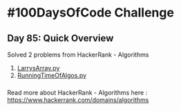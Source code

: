 # #100DaysOfCode Challenge
## Day 85: Quick Overview
Solved 2 problems from HackerRank - Algorithms
1. [LarrysArray.py](https://github.com/sandeep-krishna/100DaysOfCode/blob/master/Day%2085/LarrysArray.py)
2. [RunningTimeOfAlgos.py](https://github.com/sandeep-krishna/100DaysOfCode/blob/master/Day%2085/RunningTimeOfAlgos.py)
### 
Read more about HackerRank - Algorithms here : https://www.hackerrank.com/domains/algorithms